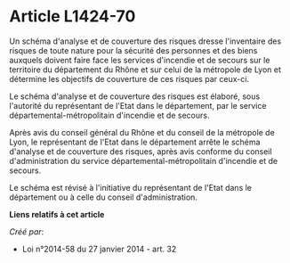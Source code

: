 # Article L1424-70

Un schéma d'analyse et de couverture des risques dresse l'inventaire des risques de toute nature pour la sécurité des
personnes et des biens auxquels doivent faire face les services d'incendie et de secours sur le territoire du département du
Rhône et sur celui de la métropole de Lyon et détermine les objectifs de couverture de ces risques par ceux-ci.

Le schéma d'analyse et de couverture des risques est élaboré, sous l'autorité du représentant de l'Etat dans le département,
par le service départemental-métropolitain d'incendie et de secours.

Après avis du conseil général du Rhône et du conseil de la métropole de Lyon, le représentant de l'Etat dans le département
arrête le schéma d'analyse et de couverture des risques, après avis conforme du conseil d'administration du service
départemental-métropolitain d'incendie et de secours.

Le schéma est révisé à l'initiative du représentant de l'Etat dans le département ou à celle du conseil d'administration.

**Liens relatifs à cet article**

_Créé par_:

  - Loi n°2014-58 du 27 janvier 2014 - art. 32

